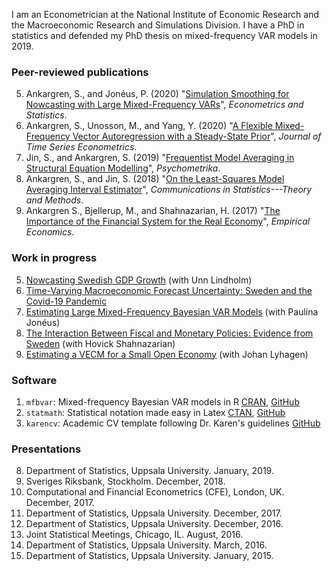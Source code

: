 I am an Econometrician at the National Institute of Economic Research and the Macroeconomic Research and Simulations Division. I have a PhD in statistics and defended my PhD thesis on mixed-frequency VAR models in 2019. 

### Peer-reviewed publications
5. Ankargren, S., and Jonéus, P. (2020) "[Simulation Smoothing for Nowcasting with Large Mixed-Frequency VARs](https://doi.org/10.1016/j.ecosta.2020.05.007)", *Econometrics and Statistics*.
4. Ankargren, S., Unosson, M., and Yang, Y. (2020) "[A Flexible Mixed-Frequency Vector Autoregression with a Steady-State Prior](https://www.degruyter.com/view/journals/jtse/ahead-of-print/article-10.1515-jtse-2018-0034/article-10.1515-jtse-2018-0034.xml)", *Journal of Time Series Econometrics*.
3. Jin, S., and Ankargren, S. (2019) "[Frequentist Model Averaging in Structural Equation Modelling](https://link.springer.com/article/10.1007/s11336-018-9624-y)", *Psychometrika*.
2. Ankargren, S., and Jin, S. (2018) "[On the Least-Squares Model Averaging Interval Estimator](http://www.tandfonline.com/doi/full/10.1080/03610926.2017.1300272)", *Communications in Statistics---Theory and Methods*.
1. Ankargren S., Bjellerup, M., and Shahnazarian, H. (2017) "[The Importance of the Financial System for the Real Economy](http://link.springer.com/article/10.1007/s00181-016-1175-4)", *Empirical Economics*.

### Work in progress

5. [Nowcasting Swedish GDP Growth](https://www.konj.se/download/18.186c6658177007380ced94aa/1612275575478/Working%20paper%20154.pdf) (with Unn Lindholm)
4. [Time-Varying Macroeconomic Forecast Uncertainty: Sweden and the Covid-19 Pandemic](https://www.konj.se/download/18.3d1e79df1746a00a2456b37f/1600240930956/Working%20paper%20153_Time-Varying%20Macroeconomic%20Forecast%20Uncertainty.pdf)
3. [Estimating Large Mixed-Frequency Bayesian VAR Models](https://arxiv.org/abs/1912.02231) (with Paulina Jonéus)
2. [The Interaction Between Fiscal and Monetary Policies: Evidence from Sweden](https://www.riksbank.se/globalassets/media/rapporter/working-papers/2019/no.-365-the-interaction-between-fiscal-and-monetary-policies-evidence-from-sweden.pdf) (with Hovick Shahnazarian)
1. <a href="../assets/files/VECM_190918.pdf">Estimating a VECM for a Small Open Economy</a> (with Johan Lyhagen)

### Software

1. `mfbvar`: Mixed-frequency Bayesian VAR models in R [CRAN](https://CRAN.R-project.org/package=mfbvar), [GitHub](https://github.com/ankargren/mfbvar)
3. `statmath`: Statistical notation made easy in Latex [CTAN](https://ctan.org/pkg/statmath), [GitHub](https://github.com/ankargren/statmath)
4. `karencv`: Academic CV template following Dr. Karen's guidelines [GitHub](https://github.com/ankargren/karencv)


### Presentations

8. Department of Statistics, Uppsala University. January, 2019.
7. Sveriges Riksbank, Stockholm. December, 2018.
6. Computational and Financial Econometrics (CFE), London, UK. December, 2017. 
5. Department of Statistics, Uppsala University. December, 2017. 
4. Department of Statistics, Uppsala University. December, 2016.
3. Joint Statistical Meetings, Chicago, IL. August, 2016.
2. Department of Statistics, Uppsala University. March, 2016.
1. Department of Statistics, Uppsala University. January, 2015.

